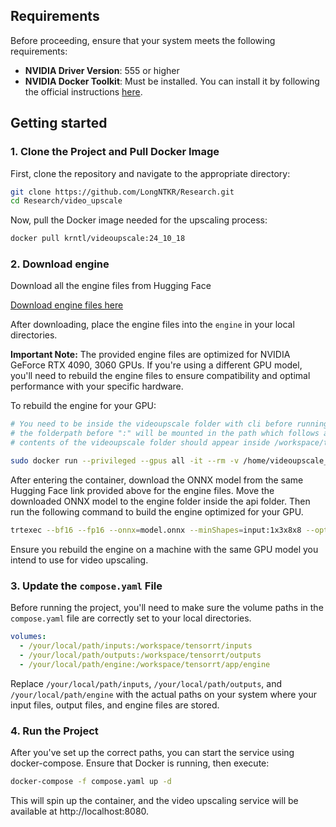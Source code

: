 ## Requirements

Before proceeding, ensure that your system meets the following requirements:
- **NVIDIA Driver Version**: 555 or higher
- **NVIDIA Docker Toolkit**: Must be installed. You can install it by following the official instructions [here](https://docs.nvidia.com/datacenter/cloud-native/container-toolkit/latest/install-guide.html).

## Getting started

### 1. Clone the Project and Pull Docker Image

First, clone the repository and navigate to the appropriate directory:

```bash
git clone https://github.com/LongNTKR/Research.git
cd Research/video_upscale
```

Now, pull the Docker image needed for the upscaling process:

```bash
docker pull krntl/videoupscale:24_10_18
```

### 2. Download engine

Download all the engine files from Hugging Face

[Download engine files here](https://huggingface.co/datasets/hg-ai/video_upscale_engine)

After downloading, place the engine files into the `engine` in your local directories.

**Important Note:** 
The provided engine files are optimized for NVIDIA GeForce RTX 4090, 3060 GPUs. If you're using a different GPU model, you'll need to rebuild the engine files to ensure compatibility and optimal performance with your specific hardware.

To rebuild the engine for your GPU:

```bash
# You need to be inside the videoupscale folder with cli before running the following step, git clone repo and cd into it
# the folderpath before ":" will be mounted in the path which follows afterwards
# contents of the videoupscale folder should appear inside /workspace/tensorrt

sudo docker run --privileged --gpus all -it --rm -v /home/videoupscale_path/:/workspace/tensorrt krntl/videoupscale:latest
```

After entering the container, download the ONNX model from the same Hugging Face link provided above for the engine files.
Move the downloaded ONNX model to the engine folder inside the api folder. Then run the following command to build the engine optimized for your GPU.

```bash
trtexec --bf16 --fp16 --onnx=model.onnx --minShapes=input:1x3x8x8 --optShapes=input:1x3x720x1280 --maxShapes=input:1x3x1080x1920 --saveEngine=model.engine --tacticSources=+CUDNN,-CUBLAS,-CUBLAS_LT --skipInference --useCudaGraph --noDataTransfers --builderOptimizationLevel=5
```

Ensure you rebuild the engine on a machine with the same GPU model you intend to use for video upscaling.

### 3. Update the `compose.yaml` File

Before running the project, you'll need to make sure the volume paths in the `compose.yaml` file are correctly set to your local directories.

```yaml
volumes:
  - /your/local/path/inputs:/workspace/tensorrt/inputs
  - /your/local/path/outputs:/workspace/tensorrt/outputs
  - /your/local/path/engine:/workspace/tensorrt/app/engine
```

Replace `/your/local/path/inputs`, `/your/local/path/outputs`, and `/your/local/path/engine` with the actual paths on your system where your input files, output files, and engine files are stored.

### 4. Run the Project

After you've set up the correct paths, you can start the service using docker-compose. Ensure that Docker is running, then execute:

```bash
docker-compose -f compose.yaml up -d
```

This will spin up the container, and the video upscaling service will be available at http://localhost:8080.
